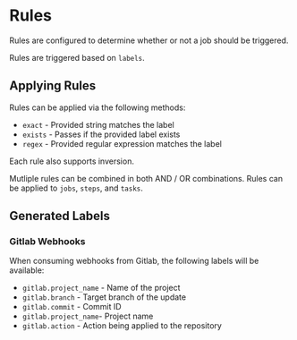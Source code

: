# Rules #

Rules are configured to determine whether or not a job should be triggered.

Rules are triggered based on `labels`.

## Applying Rules ##

Rules can be applied via the following methods:

* `exact` - Provided string matches the label
* `exists` - Passes if the provided label exists
* `regex` - Provided regular expression matches the label

Each rule also supports inversion.

Mutliple rules can be combined in both AND / OR combinations.  Rules can be applied to `jobs`, `steps`, and `tasks`.

## Generated Labels ##

### Gitlab Webhooks ###

When consuming webhooks from Gitlab, the following labels will be available:

* `gitlab.project_name` - Name of the project
* `gitlab.branch` - Target branch of the update
* `gitlab.commit` - Commit ID
* `gitlab.project_name`- Project name
* `gitlab.action` - Action being applied to the repository
